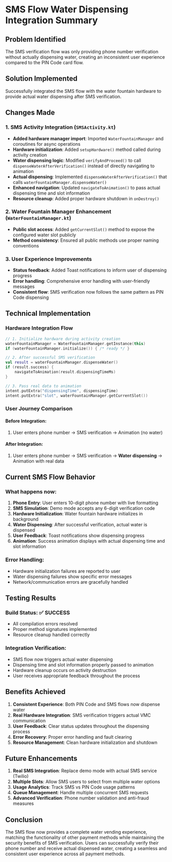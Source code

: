 # SMS Flow Water Dispensing Integration Summary

## Problem Identified
The SMS verification flow was only providing phone number verification without actually dispensing water, creating an inconsistent user experience compared to the PIN Code card flow.

## Solution Implemented
Successfully integrated the SMS flow with the water fountain hardware to provide actual water dispensing after SMS verification.

## Changes Made

### 1. SMS Activity Integration (`SMSActivity.kt`)
- **Added hardware manager import**: Imported `WaterFountainManager` and coroutines for async operations
- **Hardware initialization**: Added `setupHardware()` method called during activity creation
- **Water dispensing logic**: Modified `verifyAndProceed()` to call `dispenseWaterAfterVerification()` instead of directly navigating to animation
- **Actual dispensing**: Implemented `dispenseWaterAfterVerification()` that calls `waterFountainManager.dispenseWater()`
- **Enhanced navigation**: Updated `navigateToAnimation()` to pass actual dispensing time and slot information
- **Resource cleanup**: Added proper hardware shutdown in `onDestroy()`

### 2. Water Fountain Manager Enhancement (`WaterFountainManager.kt`)
- **Public slot access**: Added `getCurrentSlot()` method to expose the configured water slot publicly
- **Method consistency**: Ensured all public methods use proper naming conventions

### 3. User Experience Improvements
- **Status feedback**: Added Toast notifications to inform user of dispensing progress
- **Error handling**: Comprehensive error handling with user-friendly messages
- **Consistent flow**: SMS verification now follows the same pattern as PIN Code dispensing

## Technical Implementation

### Hardware Integration Flow
```kotlin
// 1. Initialize hardware during activity creation
waterFountainManager = WaterFountainManager.getInstance(this)
if (waterFountainManager.initialize()) { /* ready */ }

// 2. After successful SMS verification
val result = waterFountainManager.dispenseWater()
if (result.success) {
    navigateToAnimation(result.dispensingTimeMs)
}

// 3. Pass real data to animation
intent.putExtra("dispensingTime", dispensingTime)
intent.putExtra("slot", waterFountainManager.getCurrentSlot())
```

### User Journey Comparison

#### Before Integration:
1. User enters phone number → SMS verification → Animation (no water)

#### After Integration:
1. User enters phone number → SMS verification → **Water dispensing** → Animation with real data

## Current SMS Flow Behavior

### What happens now:
1. **Phone Entry**: User enters 10-digit phone number with live formatting
2. **SMS Simulation**: Demo mode accepts any 6-digit verification code
3. **Hardware Initialization**: Water fountain hardware initializes in background
4. **Water Dispensing**: After successful verification, actual water is dispensed
5. **User Feedback**: Toast notifications show dispensing progress
6. **Animation**: Success animation displays with actual dispensing time and slot information

### Error Handling:
- Hardware initialization failures are reported to user
- Water dispensing failures show specific error messages
- Network/communication errors are gracefully handled

## Testing Results

### Build Status: ✅ SUCCESS
- All compilation errors resolved
- Proper method signatures implemented
- Resource cleanup handled correctly

### Integration Verification:
- SMS flow now triggers actual water dispensing
- Dispensing time and slot information properly passed to animation
- Hardware cleanup occurs on activity destruction
- User receives appropriate feedback throughout the process

## Benefits Achieved

1. **Consistent Experience**: Both PIN Code and SMS flows now dispense water
2. **Real Hardware Integration**: SMS verification triggers actual VMC communication
3. **User Feedback**: Clear status updates throughout the dispensing process
4. **Error Recovery**: Proper error handling and fault clearing
5. **Resource Management**: Clean hardware initialization and shutdown

## Future Enhancements

1. **Real SMS Integration**: Replace demo mode with actual SMS service (Twilio)
2. **Multiple Slots**: Allow SMS users to select from multiple water options
3. **Usage Analytics**: Track SMS vs PIN Code usage patterns
4. **Queue Management**: Handle multiple concurrent SMS requests
5. **Advanced Verification**: Phone number validation and anti-fraud measures

## Conclusion

The SMS flow now provides a complete water vending experience, matching the functionality of other payment methods while maintaining the security benefits of SMS verification. Users can successfully verify their phone number and receive actual dispensed water, creating a seamless and consistent user experience across all payment methods.
